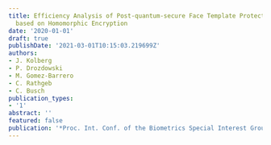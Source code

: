 ```yaml
---
title: Efficiency Analysis of Post-quantum-secure Face Template Protection Schemes
  based on Homomorphic Encryption
date: '2020-01-01'
draft: true
publishDate: '2021-03-01T10:15:03.219699Z'
authors:
- J. Kolberg
- P. Drozdowski
- M. Gomez-Barrero
- C. Rathgeb
- C. Busch
publication_types:
- '1'
abstract: ''
featured: false
publication: '*Proc. Int. Conf. of the Biometrics Special Interest Group (BIOSIG)*'
---
```


